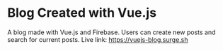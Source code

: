 # Blog Created with Vue.js

A blog made with Vue.js and Firebase. Users can create new posts and search for current posts.
Live link: https://vuejs-blog.surge.sh
